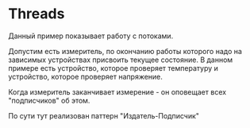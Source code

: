 # Threads
Данный пример показывает работу с потоками.

Допустим есть измеритель, по окончанию работы которого надо на зависимых устройствах 
присвоить текущее состояние. В данном примере есть устройство, которое проверяет температуру
и устройство, которое проверяет напряжение. 

Когда измеритель заканчивает измерение - он оповещает всех "подписчиков" об этом.

По сути тут реализован паттерн "Издатель-Подписчик"